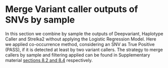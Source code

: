 # Merge Variant caller outputs of SNVs by sample  

In this section we combine by sample the outputs of Deepvariant, Haplotype Caller and Strelka2 without applying the Logistic Regression Model. Here we applied co-occurrence method, considering an SNV as True Positive (PASS), if it is detected at least by two variant callers. The strategy to merge callers by sample and filtering applied can be found in Supplementary material [sections 8.2 and 8.4](https://www.biorxiv.org/content/10.1101/2021.07.20.453041v1) respectively.
